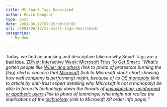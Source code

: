 ```yaml
---
title: MS Smart Tags Described
author: Kevin Dangoor
type: post
date: 2001-06-12T07:25:00+00:00
url: /2001/06/12/ms-smart-tags-described/
categories:
  - Random

---
```

Today, we find an amusing and descriptive take on why Smart Tags are a bad idea. [ZDNet: Interactive Week: Microsoft Tries To Get Smart][1]: _&#8220;What&#8217;s gotten people like <u>Winer and others</u> (link to photo of protestors burning the flag) riled is concern that <u>Microsoft</u> (link to Microsoft stock chart showing how well company is performing) might, because of its <u>OS monopoly</u> (link to article by anti-trust expert detailing why Microsoft is not a monopoly) be able to force its technology down the throats of <u>unsuspecting, uninformed or apathetic users</u> (link to photo of lemmings) who might not realize the implications of the <u>technology</u> (link to Microsoft XP order info page).&#8221;_

 [1]: http://www.zdnet.com/intweek/stories/columns/0,4164,2772297,00.html